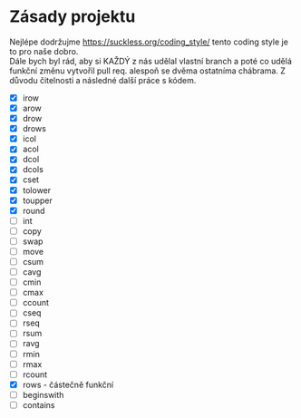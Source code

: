 # Zásady projektu

Nejlépe dodržujme https://suckless.org/coding_style/ tento coding style
je to pro naše dobro.  
Dále bych byl rád, aby si KAŽDÝ z nás udělal vlastní branch a poté co udělá
funkční změnu vytvořil pull req. alespoň se dvěma ostatníma chábrama. Z důvodu
čitelnosti a následné další práce s kódem.
- [x] irow 
- [x] arow 
- [x] drow 
- [x] drows 
- [x] icol 
- [x] acol 
- [x] dcol 
- [x] dcols 
- [x] cset 
- [x] tolower 
- [x] toupper 
- [x] round 
- [ ] int 
- [ ] copy 
- [ ] swap 
- [ ] move 
- [ ] csum 
- [ ] cavg 
- [ ] cmin 
- [ ] cmax 
- [ ] ccount 
- [ ] cseq 
- [ ] rseq 
- [ ] rsum 
- [ ] ravg 
- [ ] rmin 
- [ ] rmax 
- [ ] rcount 
- [x] rows  - částečně funkční
- [ ] beginswith 
- [ ] contains 
